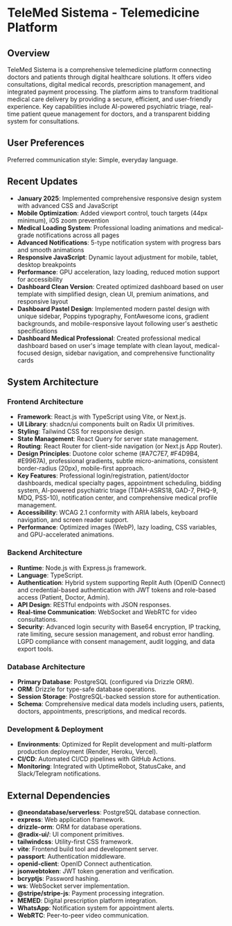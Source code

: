 # TeleMed Sistema - Telemedicine Platform

## Overview
TeleMed Sistema is a comprehensive telemedicine platform connecting doctors and patients through digital healthcare solutions. It offers video consultations, digital medical records, prescription management, and integrated payment processing. The platform aims to transform traditional medical care delivery by providing a secure, efficient, and user-friendly experience. Key capabilities include AI-powered psychiatric triage, real-time patient queue management for doctors, and a transparent bidding system for consultations.

## User Preferences
Preferred communication style: Simple, everyday language.

## Recent Updates
- **January 2025**: Implemented comprehensive responsive design system with advanced CSS and JavaScript
- **Mobile Optimization**: Added viewport control, touch targets (44px minimum), iOS zoom prevention
- **Medical Loading System**: Professional loading animations and medical-grade notifications across all pages
- **Advanced Notifications**: 5-type notification system with progress bars and smooth animations
- **Responsive JavaScript**: Dynamic layout adjustment for mobile, tablet, desktop breakpoints
- **Performance**: GPU acceleration, lazy loading, reduced motion support for accessibility
- **Dashboard Clean Version**: Created optimized dashboard based on user template with simplified design, clean UI, premium animations, and responsive layout
- **Dashboard Pastel Design**: Implemented modern pastel design with unique sidebar, Poppins typography, FontAwesome icons, gradient backgrounds, and mobile-responsive layout following user's aesthetic specifications
- **Dashboard Medical Professional**: Created professional medical dashboard based on user's image template with clean layout, medical-focused design, sidebar navigation, and comprehensive functionality cards

## System Architecture

### Frontend Architecture
- **Framework**: React.js with TypeScript using Vite, or Next.js.
- **UI Library**: shadcn/ui components built on Radix UI primitives.
- **Styling**: Tailwind CSS for responsive design.
- **State Management**: React Query for server state management.
- **Routing**: React Router for client-side navigation (or Next.js App Router).
- **Design Principles**: Duotone color scheme (#A7C7E7, #F4D9B4, #E9967A), professional gradients, subtle micro-animations, consistent border-radius (20px), mobile-first approach.
- **Key Features**: Professional login/registration, patient/doctor dashboards, medical specialty pages, appointment scheduling, bidding system, AI-powered psychiatric triage (TDAH-ASRS18, GAD-7, PHQ-9, MDQ, PSS-10), notification center, and comprehensive medical profile management.
- **Accessibility**: WCAG 2.1 conformity with ARIA labels, keyboard navigation, and screen reader support.
- **Performance**: Optimized images (WebP), lazy loading, CSS variables, and GPU-accelerated animations.

### Backend Architecture
- **Runtime**: Node.js with Express.js framework.
- **Language**: TypeScript.
- **Authentication**: Hybrid system supporting Replit Auth (OpenID Connect) and credential-based authentication with JWT tokens and role-based access (Patient, Doctor, Admin).
- **API Design**: RESTful endpoints with JSON responses.
- **Real-time Communication**: WebSocket and WebRTC for video consultations.
- **Security**: Advanced login security with Base64 encryption, IP tracking, rate limiting, secure session management, and robust error handling. LGPD compliance with consent management, audit logging, and data export tools.

### Database Architecture
- **Primary Database**: PostgreSQL (configured via Drizzle ORM).
- **ORM**: Drizzle for type-safe database operations.
- **Session Storage**: PostgreSQL-backed session store for authentication.
- **Schema**: Comprehensive medical data models including users, patients, doctors, appointments, prescriptions, and medical records.

### Development & Deployment
- **Environments**: Optimized for Replit development and multi-platform production deployment (Render, Heroku, Vercel).
- **CI/CD**: Automated CI/CD pipelines with GitHub Actions.
- **Monitoring**: Integrated with UptimeRobot, StatusCake, and Slack/Telegram notifications.

## External Dependencies

- **@neondatabase/serverless**: PostgreSQL database connection.
- **express**: Web application framework.
- **drizzle-orm**: ORM for database operations.
- **@radix-ui/**: UI component primitives.
- **tailwindcss**: Utility-first CSS framework.
- **vite**: Frontend build tool and development server.
- **passport**: Authentication middleware.
- **openid-client**: OpenID Connect authentication.
- **jsonwebtoken**: JWT token generation and verification.
- **bcryptjs**: Password hashing.
- **ws**: WebSocket server implementation.
- **@stripe/stripe-js**: Payment processing integration.
- **MEMED**: Digital prescription platform integration.
- **WhatsApp**: Notification system for appointment alerts.
- **WebRTC**: Peer-to-peer video communication.